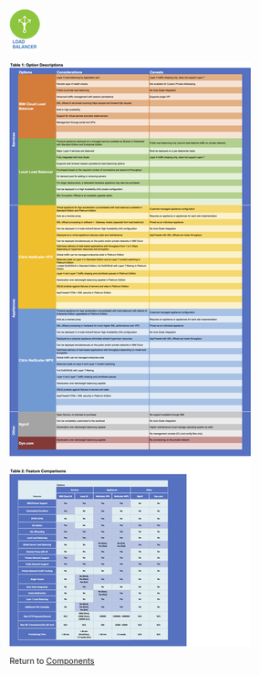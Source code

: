 ![Load Balancer](/images/load_balancer_icon.png)

![Options](/images/load_balancer.png)

Return to [Components](README.md)
